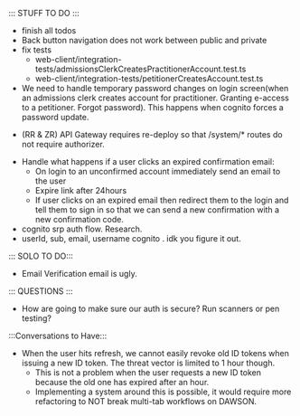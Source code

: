 ::: STUFF TO DO :::
- finish all todos
- Back button navigation does not work between public and private
- fix tests
  - web-client/integration-tests/admissionsClerkCreatesPractitionerAccount.test.ts
  - web-client/integration-tests/petitionerCreatesAccount.test.ts
- We need to handle temporary password changes on login screen(when an admissions clerk creates account for practitioner. Granting e-access to a petitioner. Forgot password). This happens when cognito forces a password update.
+ (RR & ZR) API Gateway requires re-deploy so that /system/* routes do not require authorizer.
- Handle what happens if a user clicks an expired confirmation email: 
  - On login to an unconfirmed account immediately send an email to the user
  - Expire link after 24hours
  - If user clicks on an expired email then redirect them to the login and tell them to sign in so that we can send a new confirmation with a new confirmation code.
- cognito srp auth flow. Research.
- userId, sub, email, username cognito . idk you figure it out.

::: SOLO TO DO:::
- Email Verification email is ugly.

::: QUESTIONS :::
- How are going to make sure our auth is secure? Run scanners or pen testing? 


:::Conversations to Have:::
- When the user hits refresh, we cannot easily revoke old ID tokens when issuing a new ID token. The threat vector is limited to 1 hour though. 
  - This is not a problem when the user requests a new ID token because the old one has expired after an hour. 
  - Implementing a system around this is possible, it would require more refactoring to NOT break multi-tab workflows on DAWSON.
